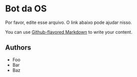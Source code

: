 # Bot da OS

Por favor, edite esse arquivo. O link abaixo pode ajudar nisso.

You can use [Github-flavored Markdown](https://guides.github.com/features/mastering-markdown/)
to write your content.

## Authors

- Foo
- Bar
- Baz
